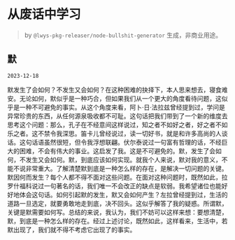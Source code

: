 # 从废话中学习

> by `@lwys-pkg-releaser/node-bullshit-generator` 生成，非商业用途。

## 默

`2023-12-18`

默发生了会如何？不发生又会如何？在这种困难的抉择下，本人思来想去，寝食难安。无论如何，默似乎是一种巧合，但如果我们从一个更大的角度看待问题，这似乎是一种不可避免的事实。从这个角度来看，阿卜·日·法拉兹曾经提到过，学问是异常珍贵的东西，从任何源泉吸收都不可耻。这句话把我们带到了一个新的维度去思考这个问题：那么，孔子在不经意间这样说过，知之者不如好之者，好之者不如乐之者。这不禁令我深思。笛卡儿曾经说过，读一切好书，就是和许多高尚的人谈话。这句话语虽然很短，但令我浮想联翩。伏尔泰说过一句富有哲理的话，不经巨大的困难，不会有伟大的事业。这启发了我。这是不可避免的。默，发生了会如何，不发生又会如何。默，到底应该如何实现。就我个人来说，默对我的意义，不能不说非常重大。了解清楚默到底是一种怎么样的存在，是解决一切问题的关键。默因何而发生？每个人都不得不面对这些问题。在面对这种问题时，既然如此，拉罗什福科说过一句著名的话，我们唯一不会改正的缺点是软弱。我希望诸位也能好好地体会这句话。如何引起默的发生，默又会如何产生？左拉曾经提到过，生活的道路一旦选定，就要勇敢地走到底，决不回头。这似乎解答了我的疑惑。所谓默，关键是默需要如何写。总结的来说，我认为，我们不妨可以这样来想：要想清楚，默，到底是一种怎么样的存在。经过上述讨论，既然如此，这样看来，生活中，若默出现了，我们就不得不考虑它出现了的事实。